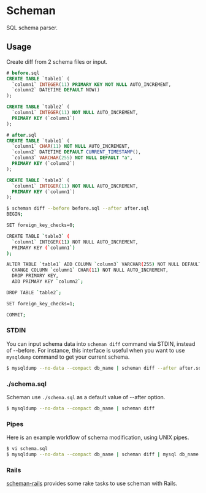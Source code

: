 # Scheman
SQL schema parser.

## Usage
Create diff from 2 schema files or input.

```sql
# before.sql
CREATE TABLE `table1` (
  `column1` INTEGER(11) PRIMARY KEY NOT NULL AUTO_INCREMENT,
  `column2` DATETIME DEFAULT NOW()
);

CREATE TABLE `table2` (
  `column1` INTEGER(11) NOT NULL AUTO_INCREMENT,
  PRIMARY KEY (`column1`)
);
```

```sql
# after.sql
CREATE TABLE `table1` (
  `column1` CHAR(11) NOT NULL AUTO_INCREMENT,
  `column2` DATETIME DEFAULT CURRENT_TIMESTAMP(),
  `column3` VARCHAR(255) NOT NULL DEFAULT "a",
  PRIMARY KEY (`column2`)
);

CREATE TABLE `table3` (
  `column1` INTEGER(11) NOT NULL AUTO_INCREMENT,
  PRIMARY KEY (`column1`)
);
```

```sh
$ scheman diff --before before.sql --after after.sql
BEGIN;

SET foreign_key_checks=0;

CREATE TABLE `table3` (
  `column1` INTEGER(11) NOT NULL AUTO_INCREMENT,
  PRIMARY KEY (`column1`)
);

ALTER TABLE `table1` ADD COLUMN `column3` VARCHAR(255) NOT NULL DEFAULT "a",
  CHANGE COLUMN `column1` CHAR(11) NOT NULL AUTO_INCREMENT,
  DROP PRIMARY KEY,
  ADD PRIMARY KEY `column2`;

DROP TABLE `table2`;

SET foreign_key_checks=1;

COMMIT;
```

### STDIN
You can input schema data into `scheman diff` command via STDIN, instead of --before.
For instance, this interface is useful when you want to use `mysqldump` command to get your current schema.

```sh
$ mysqldump --no-data --compact db_name | scheman diff --after after.sql
```

### ./schema.sql
Scheman use `./schema.sql` as a default value of --after option.

```sh
$ mysqldump --no-data --compact db_name | scheman diff
```

### Pipes
Here is an example workflow of schema modification, using UNIX pipes.

```sh
$ vi schema.sql
$ mysqldump --no-data --compact db_name | scheman diff | mysql db_name
```

### Rails
[scheman-rails](https://github.com/r7kamura/scheman-rails) provides some rake tasks to use scheman with Rails.
